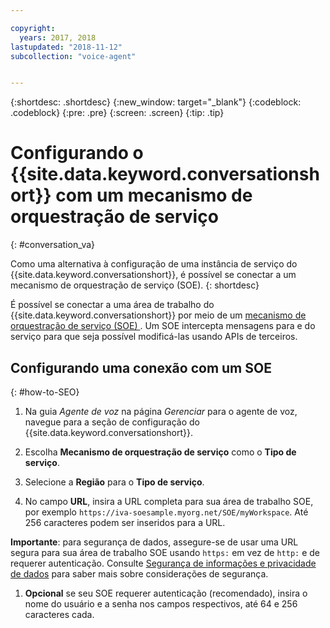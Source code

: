 ```yaml
---

copyright:
  years: 2017, 2018
lastupdated: "2018-11-12"
subcollection: "voice-agent"


---
```


{:shortdesc: .shortdesc}
{:new_window: target="_blank"}
{:codeblock: .codeblock}
{:pre: .pre}
{:screen: .screen}
{:tip: .tip}

# Configurando o {{site.data.keyword.conversationshort}} com um mecanismo de orquestração de serviço
{: #conversation_va}

Como uma alternativa à configuração de uma instância de serviço do {{site.data.keyword.conversationshort}}, é possível se conectar a um mecanismo de orquestração de serviço (SOE).
{: shortdesc}

É possível se conectar a uma área de trabalho do {{site.data.keyword.conversationshort}} por meio de um [ mecanismo de orquestração de serviço (SOE) ](/docs/services/voice-agent?topic=voice-agent-about#arch-soe). Um SOE intercepta mensagens para e do serviço para que seja possível modificá-las usando APIs de terceiros.

## Configurando uma conexão com um SOE
{: #how-to-SEO}

1. Na guia _Agente de voz_ na página _Gerenciar_ para o agente de voz, navegue para a seção de configuração do {{site.data.keyword.conversationshort}}.

1. Escolha **Mecanismo de orquestração de serviço** como o **Tipo de serviço**.

1. Selecione a **Região** para o **Tipo de serviço**.

1. No campo **URL**, insira a URL completa para sua área de trabalho SOE, por exemplo `https://iva-soesample.myorg.net/SOE/myWorkspace`. Até 256 caracteres podem ser inseridos
para a URL.

  **Importante**: para segurança de dados, assegure-se de usar uma URL segura para sua área de trabalho SOE usando `https:` em vez de `http:` e de requerer autenticação. Consulte [Segurança de informações e privacidade de dados](/docs/services/voice-agent?topic=voice-agent-infosec) para saber mais sobre considerações de segurança.

1. **Opcional** se seu SOE requerer autenticação (recomendado), insira o
nome do usuário e a senha nos campos respectivos, até 64 e 256 caracteres cada.
